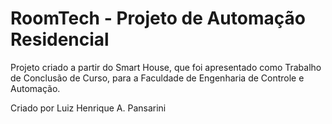 # RoomTech - Projeto de Automação Residencial

Projeto criado a partir do Smart House, que foi apresentado como Trabalho de Conclusão de Curso, para a Faculdade de Engenharia de Controle e Automação.

Criado por Luiz Henrique A. Pansarini
